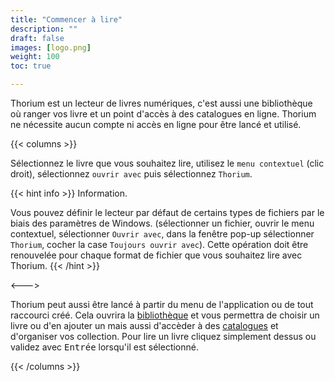```yaml
---
title: "Commencer à lire"
description: ""
draft: false
images: [logo.png]
weight: 100
toc: true

---
```


Thorium est un lecteur de livres numériques, c'est aussi une bibliothèque où ranger vos livre et un point d'accès à des catalogues en ligne. Thorium ne nécessite aucun compte ni accès en ligne pour être lancé et utilisé.

{{< columns >}}

Sélectionnez le livre que vous souhaitez lire, utilisez le `menu contextuel` (clic droit), sélectionnez `ouvrir avec` puis sélectionnez `Thorium`. 

{{< hint info >}} 
Information.

Vous pouvez définir le lecteur par défaut de certains types de fichiers par le biais des paramètres de Windows. 
(sélectionner un fichier, ouvrir le menu contextuel, sélectionner `Ouvrir avec`, dans la fenêtre pop-up sélectionner `Thorium`, cocher la case `Toujours ouvrir avec`). Cette opération doit être renouvelée pour chaque format de fichier que vous souhaitez lire avec Thorium.
{{< /hint >}}

<--->

Thorium peut aussi être lancé à partir du menu de l'application ou de tout raccourci créé. Cela ouvrira la [bibliothèque](220_organizing/221_libraries) et vous permettra de choisir un livre ou d'en ajouter un mais aussi d'accèder à des [catalogues](220_organizing/222_catalogs) et d'organiser vos collection. Pour lire un livre cliquez simplement dessus ou validez avec <kbd>Entrée</kbd> lorsqu'il est sélectionné.


{{< /columns >}}




